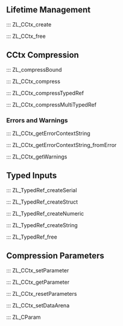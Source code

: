 ## Lifetime Management

::: ZL_CCtx_create

::: ZL_CCtx_free

## CCtx Compression

::: ZL_compressBound

::: ZL_CCtx_compress

::: ZL_CCtx_compressTypedRef

::: ZL_CCtx_compressMultiTypedRef

### Errors and Warnings

::: ZL_CCtx_getErrorContextString

::: ZL_CCtx_getErrorContextString_fromError

::: ZL_CCtx_getWarnings

## Typed Inputs

::: ZL_TypedRef_createSerial

::: ZL_TypedRef_createStruct

::: ZL_TypedRef_createNumeric

::: ZL_TypedRef_createString

::: ZL_TypedRef_free

## Compression Parameters

::: ZL_CCtx_setParameter

::: ZL_CCtx_getParameter

::: ZL_CCtx_resetParameters

::: ZL_CCtx_setDataArena

::: ZL_CParam
